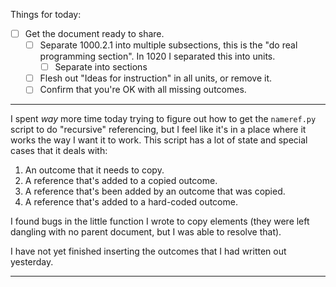 Things for today:

* [ ] Get the document ready to share.
    * [ ] Separate 1000.2.1 into multiple subsections, this is the "do real
          programming section". In 1020 I separated this into units.
        * [ ] Separate into sections
    * [ ] Flesh out "Ideas for instruction" in all units, or remove it.
    * [ ] Confirm that you're OK with all missing outcomes.

---

I spent *way* more time today trying to figure out how to get the `nameref.py`
script to do "recursive" referencing, but I feel like it's in a place where it
works the way I want it to work. This script has a lot of state and special
cases that it deals with:

1. An outcome that it needs to copy.
2. A reference that's added to a copied outcome.
3. A reference that's been added by an outcome that was copied.
4. A reference that's added to a hard-coded outcome.

I found bugs in the little function I wrote to copy elements (they were left
dangling with no parent document, but I was able to resolve that).

I have not yet finished inserting the outcomes that I had written out yesterday.

---
